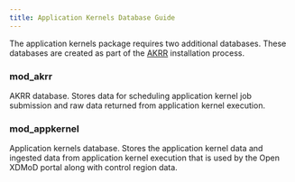 ```yaml
---
title: Application Kernels Database Guide
---
```


The application kernels package requires two additional databases.
These databases are created as part of the [AKRR](akrr.html) installation
process.

### mod_akrr

AKRR database.  Stores data for scheduling application kernel job
submission and raw data returned from application kernel execution.

### mod_appkernel

Application kernels database.  Stores the application kernel data and
ingested data from application kernel execution that is used by the Open
XDMoD portal along with control region data.
